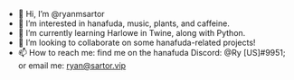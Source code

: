 - 👋 Hi, I’m @ryanmsartor
- 👀 I’m interested in hanafuda, music, plants, and caffeine.
- 🌱 I’m currently learning Harlowe in Twine, along with Python.
- 💞️ I’m looking to collaborate on some hanafuda-related projects!
- 📫 How to reach me: find me on the hanafuda Discord: @Ry [US]#9951; or email me: ryan@sartor.vip

<!---
ryanmsartor/ryanmsartor is a ✨ special ✨ repository because its `README.md` (this file) appears on your GitHub profile.
You can click the Preview link to take a look at your changes.
--->
